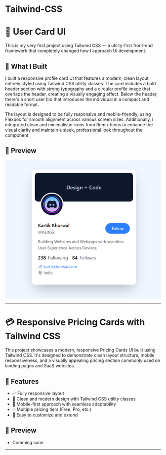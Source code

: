 # Tailwind-CSS

# 🌟 User Card UI

This is my very first project using Tailwind CSS — a utility-first front-end framework that completely changed how I approach UI development.

## 🎨 What I Built

I built a responsive profile card UI that features a modern, clean layout, entirely styled using Tailwind CSS utility classes. The card includes a bold header section with strong typography and a circular profile image that overlaps the header, creating a visually engaging effect. Below the header, there's a short user bio that introduces the individual in a compact and readable format.

The layout is designed to be fully responsive and mobile-friendly, using Flexbox for smooth alignment across various screen sizes. Additionally, I integrated clean and minimalistic icons from Remix Icons to enhance the visual clarity and maintain a sleek, professional look throughout the component.

## 📸 Preview

![Output](https://github.com/BRajendra10/Tailwind-CSS/blob/c8d71ad9de06a49a3dbbf2aebd09906a0a721ec5/User-card/assets/user-card-image.png)

---

# 💳 Responsive Pricing Cards with Tailwind CSS

This project showcases a modern, responsive Pricing Cards UI built using Tailwind CSS. It's designed to demonstrate clean layout structure, mobile responsiveness, and a visually appealing pricing section commonly used on landing pages and SaaS websites.

## 🚀 Features

- ✅ Fully responsive layout
- 🎨 Clean and modern design with Tailwind CSS utility classes
- 📱 Mobile-first approach with seamless adaptability
- 💡 Multiple pricing tiers (Free, Pro, etc.)
- 🔄 Easy to customize and extend

## 📸 Preview

- Comming soon

---
